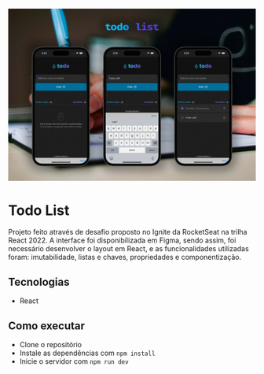 [![Build Status](./public/todo-list.png)]()

# Todo List

Projeto feito através de desafio proposto no Ignite da RocketSeat na trilha React 2022. A interface foi disponibilizada em Figma, sendo assim, foi necessário desenvolver o layout em React, e as funcionalidades utilizadas foram: imutabilidade, listas e chaves, propriedades e componentização.

## Tecnologias

- React

## Como executar

- Clone o repositório
- Instale as dependências com `npm install`
- Inicie o servidor com `npm run dev`
